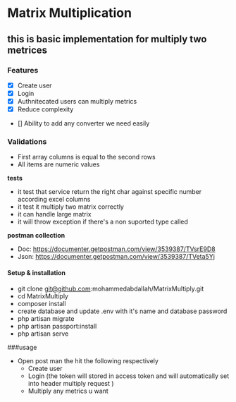 # Matrix Multiplication 
## this is basic implementation for multiply two metrices
### Features
- [x] Create user
- [x] Login
- [x] Authnitecated users can multiply metrics 
- [x] Reduce complexity 
- [] Ability to add any converter we need easily 

### Validations
* First array columns is equal to the second rows
* All items are numeric values 

**tests** 

* it test that service return the right char against specific number according excel columns
* it test it multiply two matrix correctly
* it can handle large matrix
* it will throw exception if there's a non suported type called



**postman collection**

* Doc: https://documenter.getpostman.com/view/3539387/TVsrE9D8
* Json:  https://documenter.getpostman.com/view/3539387/TVeta5Yj

#### Setup & installation
* git clone git@github.com:mohammedabdallah/MatrixMultiply.git
* cd MatrixMultiply
* composer install
* create database and update .env with it's name and database password
* php artisan migrate
* php artisan passport:install
* php artisan serve

###usage 
* Open post man the hit the following  respectively
    * Create user
    * Login (the token will stored in access token and will automatically set into header multiply request )
    * Multiply any metrics u want  
